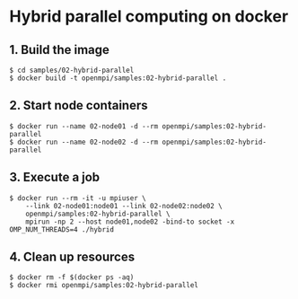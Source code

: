 # Hybrid parallel computing on docker

## 1. Build the image

```
$ cd samples/02-hybrid-parallel
$ docker build -t openmpi/samples:02-hybrid-parallel .
```

## 2. Start node containers

```
$ docker run --name 02-node01 -d --rm openmpi/samples:02-hybrid-parallel
$ docker run --name 02-node02 -d --rm openmpi/samples:02-hybrid-parallel
```

## 3. Execute a job

```
$ docker run --rm -it -u mpiuser \
    --link 02-node01:node01 --link 02-node02:node02 \
    openmpi/samples:02-hybrid-parallel \
    mpirun -np 2 --host node01,node02 -bind-to socket -x OMP_NUM_THREADS=4 ./hybrid
```

## 4. Clean up resources

```
$ docker rm -f $(docker ps -aq)
$ docker rmi openmpi/samples:02-hybrid-parallel
```
